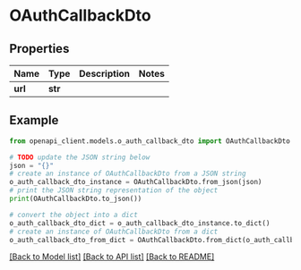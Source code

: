 # OAuthCallbackDto


## Properties

Name | Type | Description | Notes
------------ | ------------- | ------------- | -------------
**url** | **str** |  | 

## Example

```python
from openapi_client.models.o_auth_callback_dto import OAuthCallbackDto

# TODO update the JSON string below
json = "{}"
# create an instance of OAuthCallbackDto from a JSON string
o_auth_callback_dto_instance = OAuthCallbackDto.from_json(json)
# print the JSON string representation of the object
print(OAuthCallbackDto.to_json())

# convert the object into a dict
o_auth_callback_dto_dict = o_auth_callback_dto_instance.to_dict()
# create an instance of OAuthCallbackDto from a dict
o_auth_callback_dto_from_dict = OAuthCallbackDto.from_dict(o_auth_callback_dto_dict)
```
[[Back to Model list]](../README.md#documentation-for-models) [[Back to API list]](../README.md#documentation-for-api-endpoints) [[Back to README]](../README.md)


